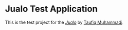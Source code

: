 # Jualo Test Application

This is the test project for the
[*Jualo*](http://www.jualo.com/)
by [Taufiq Muhammadi](http://www.taufiqm.com/).